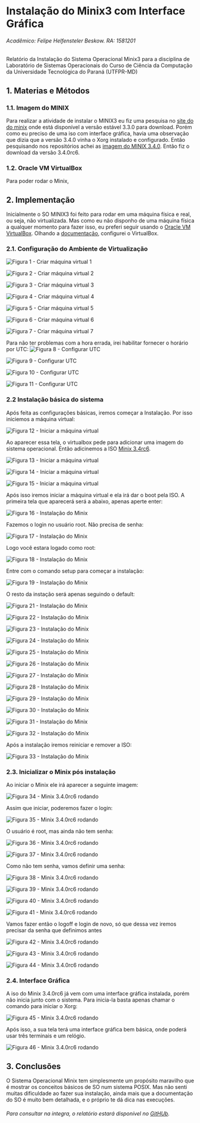 # Instalação do Minix3 com Interface Gráfica

###### Acadêmico: Felipe Helfensteler Beskow. RA: 1581201
Relatório da Instalação do Sistema Operacional Minix3 para a disciplina de Laboratório de Sistemas Operacionais do Curso de Ciência da Computação da Universidade Tecnológica do Paraná (UTFPR-MD)

## 1. Materias e Métodos

### 1.1. Imagem do MINIX
Para realizar a atividade de instalar o MINIX3 eu fiz uma pesquisa no [site do do minix](http://www.minix.org) onde está disponível a versão estável 3.3.0 para download. Porém como eu preciso de uma iso com interface gráfica, havia uma observação que dizia que a versão 3.4.0 vinha o Xorg instalado e configurado. Então pesquisando nos repositórios achei as [imagem do MINIX 3.4.0](http://download.minix3.org/iso/snapshot/). Então fiz o download da versão 3.4.0rc6.

### 1.2. Oracle VM VirtualBox
Para poder rodar o Minix, 

## 2. Implementação
Inicialmente o SO MINIX3 foi feito para rodar em uma máquina física e real, ou seja, não virtualizada. Mas como eu não disponho de uma máquina física a qualquer momento para fazer isso, eu preferi seguir usando o [Oracle VM VirtualBox](https://www.virtualbox.org). Olhando a [documentação](https://wiki.minix3.org/doku.php?id=usersguide:runningonvirtualbox), configurei o VirtualBox.

### 2.1. Configuração do Ambiente de Virtualização

![Figura 1 - Criar máquina virtual 1](https://github.com/felipebeskow/Minix-LSO/raw/master/Imagens/0%20-%20Configura%C3%A7%C3%A3o-VirtualBox-01.png)

![Figura 2 - Criar máquina virtual 2](https://raw.githubusercontent.com/felipebeskow/Minix-LSO/master/Imagens/0%20-%20Configura%C3%A7%C3%A3o-VirtualBox-02.png)

![Figura 3 - Criar máquina virtual 3](https://raw.githubusercontent.com/felipebeskow/Minix-LSO/master/Imagens/0%20-%20Configura%C3%A7%C3%A3o-VirtualBox-03.png)

![Figura 4 - Criar máquina virtual 4](https://raw.githubusercontent.com/felipebeskow/Minix-LSO/master/Imagens/0%20-%20Configura%C3%A7%C3%A3o-VirtualBox-04.png)

![Figura 5 - Criar máquina virtual 5](https://raw.githubusercontent.com/felipebeskow/Minix-LSO/master/Imagens/0%20-%20Configura%C3%A7%C3%A3o-VirtualBox-05.png)

![Figura 6 - Criar máquina virtual 6](https://raw.githubusercontent.com/felipebeskow/Minix-LSO/master/Imagens/0%20-%20Configura%C3%A7%C3%A3o-VirtualBox-06.png)

![Figura 7 - Criar máquina virtual 7](https://raw.githubusercontent.com/felipebeskow/Minix-LSO/master/Imagens/0%20-%20Configura%C3%A7%C3%A3o-VirtualBox-07.png)

Para não ter problemas com a hora errada, irei habilitar fornecer o horário por UTC:
![Figura 8 - Configurar UTC](https://raw.githubusercontent.com/felipebeskow/Minix-LSO/master/Imagens/0%20-%20Configura%C3%A7%C3%A3o-VirtualBox-08.png)

![Figura 9 - Configurar UTC](https://raw.githubusercontent.com/felipebeskow/Minix-LSO/master/Imagens/0%20-%20Configura%C3%A7%C3%A3o-VirtualBox-09.png)

![Figura 10 - Configurar UTC](https://raw.githubusercontent.com/felipebeskow/Minix-LSO/master/Imagens/0%20-%20Configura%C3%A7%C3%A3o-VirtualBox-10.png)

![Figura 11 - Configurar UTC](https://raw.githubusercontent.com/felipebeskow/Minix-LSO/master/Imagens/0%20-%20Configura%C3%A7%C3%A3o-VirtualBox-11.png)

### 2.2 Instalação básica do sistema

Após feita as configurações básicas, iremos começar a Instalação. Por isso iniciemos a máquina virtual:

![Figura 12 - Iniciar a máquina virtual](https://raw.githubusercontent.com/felipebeskow/Minix-LSO/master/Imagens/0%20-%20Configura%C3%A7%C3%A3o-VirtualBox-12.png)

Ao aparecer essa tela, o virtualbox pede para adicionar uma imagem do sistema operacional. Então adicinemos a ISO [Minix 3.4rc6](http://download.minix3.org/iso/snapshot/minix_R3.4.0rc6-d5e4fc0.iso.bz2).

![Figura 13 - Iniciar a máquina virtual](https://raw.githubusercontent.com/felipebeskow/Minix-LSO/master/Imagens/0%20-%20Configura%C3%A7%C3%A3o-VirtualBox-14.png)

![Figura 14 - Iniciar a máquina virtual](https://raw.githubusercontent.com/felipebeskow/Minix-LSO/master/Imagens/0%20-%20Configura%C3%A7%C3%A3o-VirtualBox-15.png)

![Figura 15 - Iniciar a máquina virtual](https://raw.githubusercontent.com/felipebeskow/Minix-LSO/master/Imagens/0%20-%20Configura%C3%A7%C3%A3o-VirtualBox-16.png)


Após isso iremos iniciar a máquina virtual e ela irá dar o boot pela ISO. A primeira tela que aparecerá será a abaixo, apenas aperte enter:

![Figura 16 - Instalação do Minix](https://github.com/felipebeskow/Minix-LSO/raw/master/Imagens/1%20-%20Instala%C3%A7%C3%A3o%20Minix%20-%2001.png)

Fazemos o login no usuário root. Não precisa de senha:

![Figura 17 - Instalação do Minix](https://github.com/felipebeskow/Minix-LSO/raw/master/Imagens/1%20-%20Instala%C3%A7%C3%A3o%20Minix%20-%2002.png)

Logo você estara logado como root:

![Figura 18 - Instalação do Minix](https://github.com/felipebeskow/Minix-LSO/raw/master/Imagens/1%20-%20Instala%C3%A7%C3%A3o%20Minix%20-%2003.png)

Entre com o comando setup para começar a instalação:

![Figura 19 - Instalação do Minix](https://github.com/felipebeskow/Minix-LSO/raw/master/Imagens/1%20-%20Instala%C3%A7%C3%A3o%20Minix%20-%2004.png)

O resto da instação será apenas seguindo o default:

![Figura 21 - Instalação do Minix](https://github.com/felipebeskow/Minix-LSO/raw/master/Imagens/1%20-%20Instala%C3%A7%C3%A3o%20Minix%20-%2005.png)

![Figura 22 - Instalação do Minix](https://github.com/felipebeskow/Minix-LSO/raw/master/Imagens/1%20-%20Instala%C3%A7%C3%A3o%20Minix%20-%2006.png)

![Figura 23 - Instalação do Minix](https://github.com/felipebeskow/Minix-LSO/raw/master/Imagens/1%20-%20Instala%C3%A7%C3%A3o%20Minix%20-%2007.png)

![Figura 24 - Instalação do Minix](https://github.com/felipebeskow/Minix-LSO/raw/master/Imagens/1%20-%20Instala%C3%A7%C3%A3o%20Minix%20-%2008.png)

![Figura 25 - Instalação do Minix](https://github.com/felipebeskow/Minix-LSO/raw/master/Imagens/1%20-%20Instala%C3%A7%C3%A3o%20Minix%20-%2009.png)

![Figura 26 - Instalação do Minix](https://github.com/felipebeskow/Minix-LSO/raw/master/Imagens/1%20-%20Instala%C3%A7%C3%A3o%20Minix%20-%2010.png)

![Figura 27 - Instalação do Minix](https://github.com/felipebeskow/Minix-LSO/raw/master/Imagens/1%20-%20Instala%C3%A7%C3%A3o%20Minix%20-%2011.png)

![Figura 28 - Instalação do Minix](https://github.com/felipebeskow/Minix-LSO/raw/master/Imagens/1%20-%20Instala%C3%A7%C3%A3o%20Minix%20-%2012.png)

![Figura 29 - Instalação do Minix](https://github.com/felipebeskow/Minix-LSO/raw/master/Imagens/1%20-%20Instala%C3%A7%C3%A3o%20Minix%20-%2013.png)

![Figura 30 - Instalação do Minix](https://github.com/felipebeskow/Minix-LSO/raw/master/Imagens/1%20-%20Instala%C3%A7%C3%A3o%20Minix%20-%2014.png)

![Figura 31 - Instalação do Minix](https://github.com/felipebeskow/Minix-LSO/raw/master/Imagens/1%20-%20Instala%C3%A7%C3%A3o%20Minix%20-%2015.png)

![Figura 32 - Instalação do Minix](https://github.com/felipebeskow/Minix-LSO/raw/master/Imagens/1%20-%20Instala%C3%A7%C3%A3o%20Minix%20-%2016.png)

Após a instalação iremos reiniciar e remover a ISO:

![Figura 33 - Instalação do Minix](https://github.com/felipebeskow/Minix-LSO/raw/master/Imagens/1%20-%20Instala%C3%A7%C3%A3o%20Minix%20-%2017.png)

### 2.3. Inicializar o Minix pós instalação

Ao iniciar o Minix ele irá aparecer a seguinte imagem:

![Figura 34 - Minix 3.4.0rc6 rodando](https://github.com/felipebeskow/Minix-LSO/raw/master/Imagens/2%20-%20Primeira%20Inicializa%C3%A7%C3%A3o%20Minix%20-%2001.png)

Assim que iniciar, poderemos fazer o login:

![Figura 35 - Minix 3.4.0rc6 rodando](https://github.com/felipebeskow/Minix-LSO/raw/master/Imagens/2%20-%20Primeira%20Inicializa%C3%A7%C3%A3o%20Minix%20-%2002.png)

O usuário é root, mas ainda não tem senha:

![Figura 36 - Minix 3.4.0rc6 rodando](https://github.com/felipebeskow/Minix-LSO/raw/master/Imagens/2%20-%20Primeira%20Inicializa%C3%A7%C3%A3o%20Minix%20-%2003.png)

![Figura 37 - Minix 3.4.0rc6 rodando](https://github.com/felipebeskow/Minix-LSO/raw/master/Imagens/2%20-%20Primeira%20Inicializa%C3%A7%C3%A3o%20Minix%20-%2004.png)

Como não tem senha, vamos definir uma senha:

![Figura 38 - Minix 3.4.0rc6 rodando](https://github.com/felipebeskow/Minix-LSO/raw/master/Imagens/2%20-%20Primeira%20Inicializa%C3%A7%C3%A3o%20Minix%20-%2005.png)

![Figura 39 - Minix 3.4.0rc6 rodando](https://github.com/felipebeskow/Minix-LSO/raw/master/Imagens/2%20-%20Primeira%20Inicializa%C3%A7%C3%A3o%20Minix%20-%2006.png)

![Figura 40 - Minix 3.4.0rc6 rodando](https://github.com/felipebeskow/Minix-LSO/raw/master/Imagens/2%20-%20Primeira%20Inicializa%C3%A7%C3%A3o%20Minix%20-%2007.png)

![Figura 41 - Minix 3.4.0rc6 rodando](https://github.com/felipebeskow/Minix-LSO/raw/master/Imagens/2%20-%20Primeira%20Inicializa%C3%A7%C3%A3o%20Minix%20-%2008.png)

Vamos fazer então o logoff e login de novo, só que dessa vez iremos precisar da senha que definimos antes

![Figura 42 - Minix 3.4.0rc6 rodando](https://github.com/felipebeskow/Minix-LSO/raw/master/Imagens/2%20-%20Primeira%20Inicializa%C3%A7%C3%A3o%20Minix%20-%2009.png)

![Figura 43 - Minix 3.4.0rc6 rodando](https://github.com/felipebeskow/Minix-LSO/raw/master/Imagens/2%20-%20Primeira%20Inicializa%C3%A7%C3%A3o%20Minix%20-%2010.png)

![Figura 44 - Minix 3.4.0rc6 rodando](https://github.com/felipebeskow/Minix-LSO/raw/master/Imagens/2%20-%20Primeira%20Inicializa%C3%A7%C3%A3o%20Minix%20-%2011.png)

### 2.4. Interface Gráfica
A iso do Minix 3.4.0rc6 já vem com uma interface gráfica instalada, porém não inicia junto com o sistema. Para inicia-la basta apenas chamar o comando para iniciar o Xorg:

![Figura 45 - Minix 3.4.0rc6 rodando](https://github.com/felipebeskow/Minix-LSO/raw/master/Imagens/2%20-%20Primeira%20Inicializa%C3%A7%C3%A3o%20Minix%20-%2012.png)

Após isso, a sua tela terá uma interface gráfica bem básica, onde poderá usar três terminais e um relógio.

![Figura 46 - Minix 3.4.0rc6 rodando](https://github.com/felipebeskow/Minix-LSO/raw/master/Imagens/2%20-%20Primeira%20Inicializa%C3%A7%C3%A3o%20Minix%20-%2013.png)

## 3. Conclusões

O Sistema Operacional Minix tem simplesmente um propósito maravilho que é mostrar os conceitos básicos de SO num sistema POSIX. Mas não senti muitas dificuldade ao fazer sua instalação, ainda mais que a documentação do SO é muito bem detalhada, e o próprio te dá dica nas execuções.


###### Para consultar na integra, o relatório estará disponível no [GitHUb](https://github.com/felipebeskow/Minix-LSO).